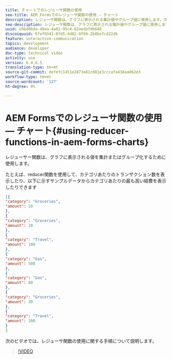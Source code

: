 ```yaml
---
title: チャートでのレジューサ関数の使用
seo-title: AEM Formsでのレジューサ関数の使用 — チャート
description: レジューサ関数は、グラフに表示される集計値やグループ値に使用します。次のビデオでは、レジューサ関数の使用に関する手順について説明します。
seo-description: レジューサ関数は、グラフに表示される集計値やグループ値に使用します。次のビデオでは、レジューサ関数の使用に関する手順について説明します。
uuid: e9bd8bda-48ea-4a02-95c4-02aedafdb640
discoiquuid: 6fef8341-8fd5-4d82-9f69-2b8be7cd22db
feature: interactive-communication
topics: development
audience: developer
doc-type: technical video
activity: use
version: 6.4,6.5
translation-type: tm+mt
source-git-commit: defefc1451e2873e81cd81e3cccafa438aa062e3
workflow-type: tm+mt
source-wordcount: '127'
ht-degree: 0%

---
```



# AEM Formsでのレジューサ関数の使用 — チャート{#using-reducer-functions-in-aem-forms-charts}

レジューサー関数は、グラフに表示される値を集計またはグループ化するために使用します。


たとえば、reducer関数を使用して、カテゴリあたりのトランザクション数を表示したり、以下に示すサンプルデータからカテゴリあたりの最も高い経費を表示したりできます

```json
[{
"category": "Groceries",
"amount": 10
},
{
"category": "Groceries",
"amount": 20
},
{
"category": "Travel",
"amount": 100
},
{
"category": "Gas",
"amount": 500
},
{
"category": "Gas",
"amount": 80
},
{
"category": "Groceries",
"amount": 30
},
{
"category": "Travel",
"amount": 200
}
]
```

次のビデオでは、レジューサ関数の使用に関する手順について説明します。

>[!VIDEO](https://video.tv.adobe.com/v/21368/?quality=9&learn=on)

